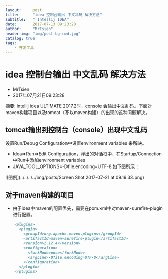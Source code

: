 ```yaml
---
layout:     post
title:      "idea 控制台输出 中文乱码 解决方法"
subtitle:   " Intellij IDEA"
date:       2017-07-13 09:23:28
author:     "MrTsien"
header-img: "img/post-bg-rwd.jpg"
catalog: true
tags:
    - 开发工具
---
```



# idea 控制台输出 中文乱码 解决方法
+ MrTsien
+ 2017年07月21日09:23:28

摘要: intellij idea ULTIMATE 2017.2时，console 会输出中文乱码。下面对maven构建项目以及tomcat（不以maven构建）的出现的这种问题解决。

## tomcat输出到控制台（console）出现中文乱码

设置Run/Debug Configuration中设置environment variables 来解决。

+ Idea=>Run=>Edit Configuration，弹出的对话框中，在Startup/Connection 中Run中添加environment variables
+ JAVA_TOOL_OPTIONS=-Dfile.encoding=UTF-8.如下图所示：


![图例](../../../../img/posts/Screen Shot 2017-07-21 at 09.19.33.png)

## 对于maven构建的项目
+ 由于idea中maven的配置优先，需要在pom.xml中对maven-surefire-plugin进行配置。

```markdown
    <plugins>
      <plugin>
        <groupId>org.apache.maven.plugins</groupId>
        <artifactId>maven-surefire-plugin</artifactId>
        <version>2.12.4</version>
        <configuration>
          <forkMode>once</forkMode>
          <argLine>-Dfile.encoding=UTF-8</argLine>
        </configuration>
      </plugin>
    </plugins>
```